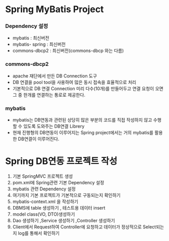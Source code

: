 # Spring MyBatis Project

### Dependency 설정

* mybatis : 최신버전
* mybatis- spring : 최신버전
* commons-dbcp2 : 최신버전(commons-dbcp 와는 다름)

### commons-dbcp2
* apache 재단에서 만든 DB Connection 도구
* DB 연결을 pool tool을 사용하여 많은 동시 접속을 효율적으로 처리
* 기본적으로 DB 연결 Connection 미리 다수(10개)를 만들어두고 연결 요청이 오면 그 중 한개를 연결하는 통로로 제공한다.

### mybatis
* mybatis는 DB연동과 관련된 상당히 많은 부분의 코드를 직접 작성하지 않고 수행할 수 있도록 도와주는 DB연결 Librery
* 현재 진행형의 DB연동이 이루어지는 Spring project에서는 거의 mybatis를 활용한 DB연결이 이루어진다.

# Spring DB연동 프로젝트 작성
1. 기본 SpringMVC 프로젝트 생성
2. pom.xml에 Spring관련 기본 Dependency 설정
3. mybatis 관련 Dependency 설정
4. 여기까지 기본 프로젝트가 기본적으로 구동되는지 확인하기
5. mybatis-context.xml 을 작성하기
6. DBMS에 table 생성하기 , 테스트용 데이터 insert
7. model class(VO, DTO)생성하기
8. Dao 생성하기 ,Service 생성하기 ,Controller 생성하기
9. Client에서 Request하여 Controller에 요청하고 데이터가 정상적으로 Select되는지 log를 통해서 확인하기
